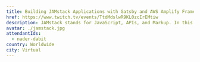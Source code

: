 ```yaml
---
title: Building JAMstack Applications with Gatsby and AWS Amplify Framework
href: https://www.twitch.tv/events/TtdMdslwR9KL0zcIrEMtiw
description: JAMstack stands for JavaScript, APIs, and Markup. In this stream, we'll build a Gatsby site using static & dynamic GraphQL queries, client & server-side routing, & authentication. Once we're done, we'll add hosting by deploying the app to a live domain using the Amplify Console.
avatar: ./jamstack.jpg
attendantIds:
  - nader-dabit
country: Worldwide
city: Virtual
---
```

